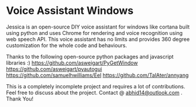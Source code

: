 # Voice Assistant Windows
Jessica is an open-source DIY voice assistant for windows like cortana built using python and uses Chrome for rendering and voice recognition using web speech API. This voice assistant has no limits and provides 360 degree customization for the whole code and behaviours. 

Thanks to the following open-source python packages and javascript libraries :)
https://github.com/asweigart/PyGetWindow
https://github.com/asweigart/pyautogui
https://github.com/samuelhwilliams/Eel
https://github.com/TalAter/annyang

This is a completely incomplete project and requires a lot of contributions. Feel free to discuss about the project. Contact @ abhid14@outlook.com .
Thank You!

